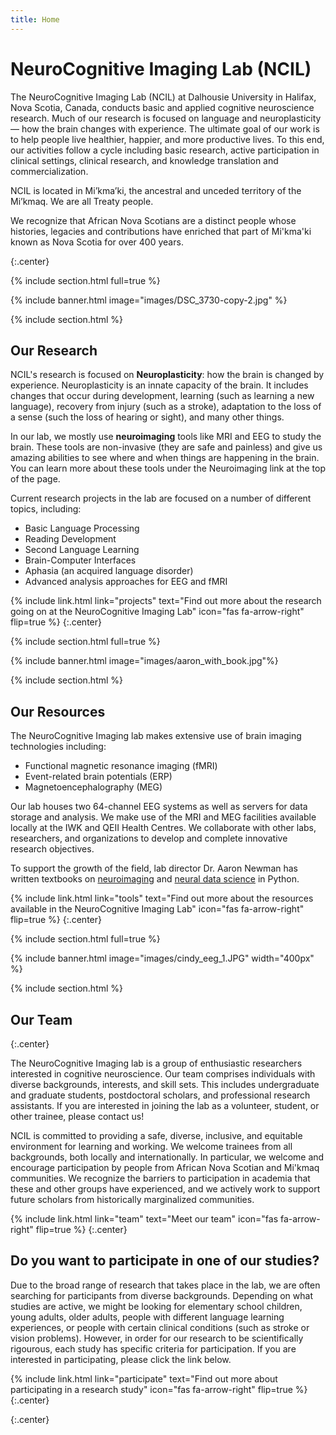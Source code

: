 ```yaml
---
title: Home
---
```


# NeuroCognitive Imaging Lab (NCIL)

The NeuroCognitive Imaging Lab (NCIL) at Dalhousie University in Halifax, Nova Scotia, Canada, conducts basic and applied cognitive neuroscience research. Much of our research is focused on language and neuroplasticity — how the brain changes with experience. The ultimate goal of our work is to help people live healthier, happier, and more productive lives. To this end, our activities follow a cycle including basic research, active participation in clinical settings, clinical research, and knowledge translation and commercialization. 


NCIL is located in Mi’kma’ki, the ancestral and unceded territory of the Mi’kmaq. We are all Treaty people. 

We recognize that African Nova Scotians are a distinct people whose histories, legacies and contributions have enriched that part of Mi'kma'ki known as Nova Scotia for over 400 years.

{:.center}

{% include section.html full=true %}

{% include banner.html image="images/DSC_3730-copy-2.jpg" %}

{% include section.html %}

## Our Research
NCIL's research is focused on **Neuroplasticity**: how the brain is changed by experience. Neuroplasticity is an innate capacity of the brain. It includes changes that occur during development, learning (such as learning a new language), recovery from injury (such as a stroke), 
adaptation to the loss of a sense (such the loss of hearing or sight), and many other things.

In our lab, we mostly use **neuroimaging** tools like MRI and EEG to study the brain. These tools are non-invasive (they are safe and painless) and give us amazing abilities to see where and when things are happening in the brain. You can learn more about these tools under the Neuroimaging link at the top of the page.

Current research projects in the lab are focused on a number of different topics, including:
* Basic Language Processing
* Reading Development
* Second Language Learning
* Brain-Computer Interfaces
* Aphasia (an acquired language disorder)
* Advanced analysis approaches for EEG and fMRI

{%
  include link.html
  link="projects"
  text="Find out more about the research going on at the NeuroCognitive Imaging Lab"
  icon="fas fa-arrow-right"
  flip=true
%}
{:.center}

{% include section.html full=true %}

{% include banner.html image="images/aaron_with_book.jpg"%}

{% include section.html %}

## Our Resources
The NeuroCognitive Imaging lab makes extensive use of brain imaging technologies including:
- Functional magnetic resonance imaging (fMRI)
- Event-related brain potentials (ERP)
- Magnetoencephalography (MEG)

Our lab houses two 64-channel EEG systems as well as servers for data storage and analysis. We make use of the MRI and MEG facilities available locally at the IWK and QEII Health Centres. We collaborate with other labs, researchers, and organizations to develop and complete innovative research objectives.

To support the growth of the field, lab director Dr. Aaron Newman has written textbooks on [neuroimaging](https://uk.sagepub.com/en-gb/eur/research-methods-for-cognitive-neuroscience/book242924) and [neural data science](https://neuraldatascience.io/intro.html) in Python.

{%
  include link.html
  link="tools"
  text="Find out more about the resources available in the NeuroCognitive Imaging Lab"
  icon="fas fa-arrow-right"
  flip=true
%}
{:.center}

{% include section.html full=true %}

{% include banner.html image="images/cindy_eeg_1.JPG" width="400px" %}

{% include section.html %}

## Our Team
{:.center}

The NeuroCognitive Imaging lab is a group of enthusiastic researchers interested in cognitive neuroscience. Our team comprises individuals with diverse backgrounds, interests, and skill sets. This includes undergraduate and graduate students, postdoctoral scholars, and professional research assistants. If you are interested in joining the lab as a volunteer, student, or other trainee, please contact us! 

NCIL is committed to providing a safe, diverse, inclusive, and equitable environment for learning and working. We welcome trainees from all backgrounds, both locally and internationally. In particular, we welcome and encourage participation by people from African Nova Scotian and Mi'kmaq communities. We recognize the barriers to participation in academia that these and other groups have experienced, and we actively work to support future scholars from historically marginalized communities.

{%
  include link.html
  link="team"
  text="Meet our team"
  icon="fas fa-arrow-right"
  flip=true
%}
{:.center}

## Do you want to participate in one of our studies?

Due to the broad range of research that takes place in the lab, we are often searching for participants from diverse backgrounds. Depending on what studies are active, we might be looking for elementary school children, young adults, older adults, people with different language learning experiences, or people with certain clinical conditions (such as stroke or vision problems). However, in order for our research to be scientifically rigourous, each study has specific criteria for participation. If you are interested in participating, please click the link below.

{%
  include link.html
  link="participate"
  text="Find out more about participating in a research study"
  icon="fas fa-arrow-right"
  flip=true
%}
{:.center}

{:.center}
